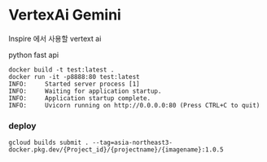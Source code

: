 # VertexAi Gemini
Inspire 에서 사용할 vertext ai 

python fast api

```
docker build -t test:latest .
docker run -it -p8888:80 test:latest
INFO:     Started server process [1]
INFO:     Waiting for application startup.
INFO:     Application startup complete.
INFO:     Uvicorn running on http://0.0.0.0:80 (Press CTRL+C to quit)
```

### deploy
```
gcloud builds submit . --tag=asia-northeast3-docker.pkg.dev/{Project_id}/{projectname}/{imagename}:1.0.5

```
